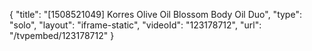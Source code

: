 {
    "title": "[1508521049] Korres Olive Oil   Blossom Body Oil Duo",
    "type": "solo",
    "layout": "iframe-static",
    "videoId": "123178712",
    "url": "\/tvpembed\/123178712"
}